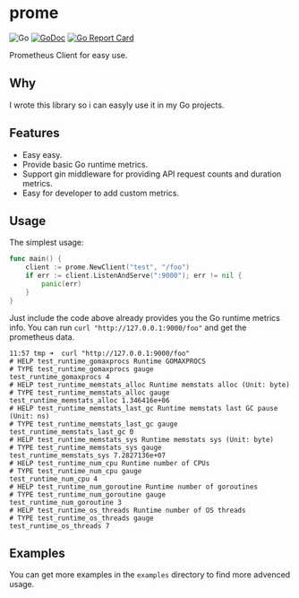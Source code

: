 # prome

![Go](https://github.com/alfred-zhong/prome/workflows/Go/badge.svg?branch=master) [![GoDoc](https://godoc.org/github.com/alfred-zhong/prome?status.svg)](https://pkg.go.dev/github.com/alfred-zhong/prome) [![Go Report Card](https://goreportcard.com/badge/github.com/alfred-zhong/prome)](https://goreportcard.com/report/github.com/alfred-zhong/prome)

Prometheus Client for easy use.

## Why

I wrote this library so i can easyly use it in my Go projects.

## Features

* Easy easy.
* Provide basic Go runtime metrics.
* Support gin middleware for providing API request counts and duration metrics.
* Easy for developer to add custom metrics.

## Usage

The simplest usage:

```go
func main() {
	client := prome.NewClient("test", "/foo")
	if err := client.ListenAndServe(":9000"); err != nil {
		panic(err)
	}
}
```

Just include the code above already provides you the Go runtime metrics info. You can run `curl "http://127.0.0.1:9000/foo"` and get the prometheus data.

```
11:57 tmp ➜  curl "http://127.0.0.1:9000/foo"
# HELP test_runtime_gomaxprocs Runtime GOMAXPROCS
# TYPE test_runtime_gomaxprocs gauge
test_runtime_gomaxprocs 4
# HELP test_runtime_memstats_alloc Runtime memstats alloc (Unit: byte)
# TYPE test_runtime_memstats_alloc gauge
test_runtime_memstats_alloc 1.346416e+06
# HELP test_runtime_memstats_last_gc Runtime memstats last GC pause (Unit: ns)
# TYPE test_runtime_memstats_last_gc gauge
test_runtime_memstats_last_gc 0
# HELP test_runtime_memstats_sys Runtime memstats sys (Unit: byte)
# TYPE test_runtime_memstats_sys gauge
test_runtime_memstats_sys 7.2827136e+07
# HELP test_runtime_num_cpu Runtime number of CPUs
# TYPE test_runtime_num_cpu gauge
test_runtime_num_cpu 4
# HELP test_runtime_num_goroutine Runtime number of goroutines
# TYPE test_runtime_num_goroutine gauge
test_runtime_num_goroutine 3
# HELP test_runtime_os_threads Runtime number of OS threads
# TYPE test_runtime_os_threads gauge
test_runtime_os_threads 7
```

## Examples

You can get more examples in the `examples` directory to find more advenced usage.
